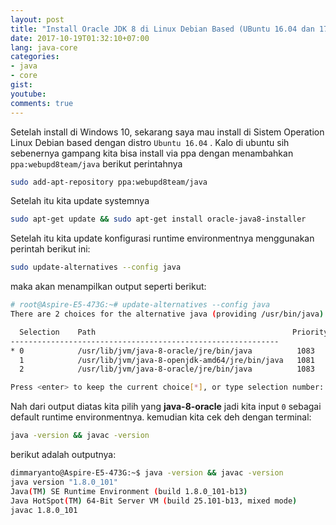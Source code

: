 ```yaml
---
layout: post
title: "Install Oracle JDK 8 di Linux Debian Based (UBuntu 16.04 dan 17.04)"
date: 2017-10-19T01:32:10+07:00
lang: java-core
categories:
- java
- core
gist:
youtube: 
comments: true
---
```


Setelah install di Windows 10, sekarang saya mau install di Sistem Operation Linux Debian based dengan distro `Ubuntu 16.04` . Kalo di ubuntu sih sebenernya gampang kita bisa install via ppa dengan menambahkan ```ppa:webupd8team/java``` berikut perintahnya


```sh
sudo add-apt-repository ppa:webupd8team/java
```

Setelah itu kita update systemnya

```sh
sudo apt-get update && sudo apt-get install oracle-java8-installer
```

Setelah itu kita update konfigurasi runtime environmentnya menggunakan perintah berikut ini:


```sh
sudo update-alternatives --config java
```

maka akan menampilkan output seperti berikut:

```sh
# root@Aspire-E5-473G:~# update-alternatives --config java
There are 2 choices for the alternative java (providing /usr/bin/java).

  Selection    Path                                            Priority   Status
------------------------------------------------------------
* 0            /usr/lib/jvm/java-8-oracle/jre/bin/java          1083      auto mode
  1            /usr/lib/jvm/java-8-openjdk-amd64/jre/bin/java   1081      manual mode
  2            /usr/lib/jvm/java-8-oracle/jre/bin/java          1083      manual mode

Press <enter> to keep the current choice[*], or type selection number:
```

Nah dari output diatas kita pilih yang **java-8-oracle** jadi kita input ```0``` sebagai default runtime environmentnya. kemudian kita cek deh dengan terminal:


```sh
java -version && javac -version
```

berikut adalah outputnya:

```sh
dimmaryanto@Aspire-E5-473G:~$ java -version && javac -version
java version "1.8.0_101"
Java(TM) SE Runtime Environment (build 1.8.0_101-b13)
Java HotSpot(TM) 64-Bit Server VM (build 25.101-b13, mixed mode)
javac 1.8.0_101
```